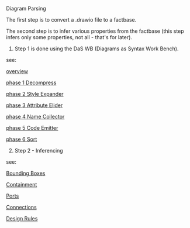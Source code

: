 Diagram Parsing

The first step is to convert a .drawio file to a factbase.

The second step is to infer various properties from the factbase (this step infers only some properties, not all - that's for later).

1. Step 1 is done using the DaS WB (Diagrams as Syntax Work Bench).

see:

[overview](https://guitarvydas.github.io/2021/07/30/Parsing-Diagrams-DaS-Workbench-Overview.html)

[phase 1 Decompress](https://guitarvydas.github.io/2021/07/30/Parsing-Diagrams-DaS-Workbench-1-Decoding-Phase.html)

[phase 2 Style Expander](https://guitarvydas.github.io/2021/07/30/Parsing-Diagrams-DaS-Workbench-2-Style-Expander-Phase.html)

[phase 3 Attribute Elider](https://guitarvydas.github.io/2021/07/30/Parsing-Diagrams-DaS-Workbench-3-Attribute-Elider-Phase.html)

[phase 4 Name Collector](https://guitarvydas.github.io/2021/07/30/Parsing-Diagrams-DaS-Workbench-4-Factbase-Name-Collector.html)

[phase 5 Code Emitter](https://guitarvydas.github.io/2021/07/30/Parsing-Diagrams-DaS-Workbench-5-Factbase-Emitter.html)

[phase 6 Sort](https://guitarvydas.github.io/2021/07/30/Parsing-Diagrams-DaS-Workbench-6-Sort.html)

2. Step 2 - Inferencing

see:

[Bounding Boxes](https://guitarvydas.github.io/2021/07/25/Parsing-Diagrams-Bounding-Boxes.html)

[Containment](https://guitarvydas.github.io/2021/07/27/Parsing-Diagrams-Containment.html)

[Ports](https://guitarvydas.github.io/2021/07/29/Parsing-Diagrams-Ports.html)

[Connections](https://guitarvydas.github.io/2021/07/30/Parsing-Diagrams-Connections.html)

[Design Rules](https://guitarvydas.github.io/2021/07/30/Parsing-Diagrams-Design-Rules.html)
